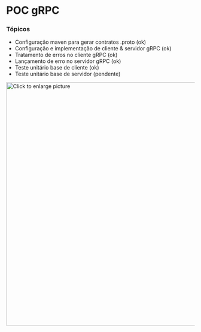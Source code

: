 # POC gRPC

### Tópicos

* Configuração maven para gerar contratos .proto (ok)
* Configuração e implementação de cliente & servidor gRPC (ok)
* Tratamento de erros no cliente gRPC (ok)
* Lançamento de erro no servidor gRPC (ok)
* Teste unitário base de cliente (ok)
* Teste unitário base de servidor (pendente)

<a href="https://drive.google.com/uc?export=view&id=1wBIZq8ure675Eq8CPgsSInPd3xjRGdzq"><img src="https://drive.google.com/uc?export=view&id=1wBIZq8ure675Eq8CPgsSInPd3xjRGdzq" style="width: 650px; max-width: 100%; height: auto" title="Click to enlarge picture" />
